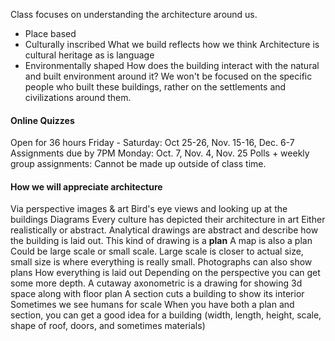 Class focuses on understanding the architecture around us.
 - Place based
 - Culturally inscribed
	 What we build reflects how we think
	 Architecture is cultural heritage as is language
 - Environmentally shaped
	 How does the building interact with the natural and built environment around it?
 We won't be focused on the specific people who built these buildings, rather on the settlements and civilizations around them.

#### Online Quizzes
Open for 36 hours Friday - Saturday:
	Oct 25-26, Nov. 15-16, Dec. 6-7
Assignments due by 7PM Monday:
	Oct. 7, Nov. 4, Nov. 25
Polls + weekly group assignments:
	Cannot be made up outside of class time.

#### How we will appreciate architecture
Via perspective images & art
Bird's eye views and looking up at the buildings
Diagrams
Every culture has depicted their architecture in art
	Either realistically or abstract.
		Analytical drawings are abstract and describe how the building is laid out. This kind of drawing is a **plan**
			A map is also a plan
			Could be large scale or small scale.
				Large scale is closer to actual size, small size is where everything is really small.
		Photographs can also show plans
		How everything is laid out
		Depending on the perspective you can get some more depth.
		A cutaway axonometric is a drawing for showing 3d space along with floor plan
		A section cuts a building to show its interior
		Sometimes we see humans for scale
		When you have both a plan and section, you can get a good idea for a building (width, length, height, scale, shape of roof, doors, and sometimes materials)